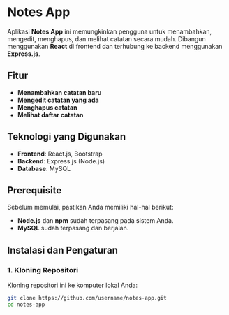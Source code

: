# Notes App

Aplikasi **Notes App** ini memungkinkan pengguna untuk menambahkan, mengedit, menghapus, dan melihat catatan secara mudah. Dibangun menggunakan **React** di frontend dan terhubung ke backend menggunakan **Express.js**.

## Fitur

- **Menambahkan catatan baru**
- **Mengedit catatan yang ada**
- **Menghapus catatan**
- **Melihat daftar catatan**

## Teknologi yang Digunakan

- **Frontend**: React.js, Bootstrap
- **Backend**: Express.js (Node.js)
- **Database**: MySQL

## Prerequisite

Sebelum memulai, pastikan Anda memiliki hal-hal berikut:

- **Node.js** dan **npm** sudah terpasang pada sistem Anda.
- **MySQL** sudah terpasang dan berjalan.

## Instalasi dan Pengaturan

### 1. Kloning Repositori

Kloning repositori ini ke komputer lokal Anda:

```bash
git clone https://github.com/username/notes-app.git
cd notes-app

